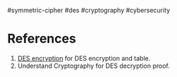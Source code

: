 #symmetric-cipher #des #cryptography #cybersecurity 

# References
1. [DES encryption](DES%20encryption.md) for DES encryption and table.
2. Understand Cryptography for DES decryption proof. 
